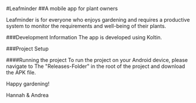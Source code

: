 #Leafminder
##A mobile app for plant owners

Leafminder is for everyone who enjoys gardening and requires a productive system to monitor the requirements and well-being of their plants.

###Development Information
The app is developed using Koltin.

###Project Setup

####Running the project
To run the project on your Android device, please navigate to The "Releases-Folder" in the root of the project and download the APK file.

Happy gardening!

Hannah & Andrea
